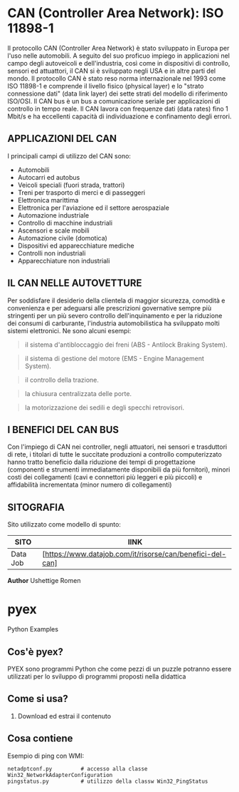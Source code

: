 # CAN (Controller Area Network): ISO 11898-1

Il protocollo CAN (Controller Area Network) è stato sviluppato in Europa per l'uso nelle automobili.
A seguito del suo proficuo impiego in applicazioni nel campo degli autoveicoli e dell'industria, 
così come in dispositivi di controllo, sensori ed attuattori, il CAN si è sviluppato negli USA e 
in altre parti del mondo.
Il protocollo CAN è stato reso norma internazionale nel 1993 come ISO 11898-1 e comprende il 
livello fisico (physical layer) e lo "strato connessione dati" (data link layer) dei sette strati 
del modello di riferimento ISO/OSI.
Il CAN bus è un bus a comunicazione seriale per applicazioni di controllo in tempo reale.
Il CAN lavora con frequenze dati (data rates) fino 1 Mbit/s e ha eccellenti capacità di individuazione 
e confinamento degli errori.


## APPLICAZIONI DEL CAN
I principali campi di utilizzo del CAN sono: 

*	Automobili
*	Autocarri ed autobus
*	Veicoli speciali (fuori strada, trattori)
*	Treni per trasporto di merci e di passeggeri
*	Elettronica marittima
*	Elettronica per l'aviazione ed il settore aerospaziale
*	Automazione industriale
*	Controllo di macchine industriali
*	Ascensori e scale mobili
*	Automazione civile (domotica)
*	Dispositivi ed apparecchiature mediche
*	Controlli non industriali
*	Apparecchiature non industriali

## IL CAN NELLE AUTOVETTURE
Per soddisfare il desiderio della clientela di maggior sicurezza, comodità e convenienza e per adeguarsi
alle prescrizioni governative sempre più stringenti per un più severo controllo dell'inquinamento e per la
riduzione dei consumi di carburante, l'industria automobilistica ha sviluppato molti sistemi elettronici.
Ne sono alcuni esempi:

>il sistema d'antibloccaggio dei freni (ABS - Antilock Braking System).

>il sistema di gestione del motore (EMS - Engine Management System).

>il controllo della trazione.

>la chiusura centralizzata delle porte.

>la motorizzazione dei sedili e degli specchi retrovisori.


## I BENEFICI DEL CAN BUS
Con l'impiego di CAN nei controller, negli attuatori, nei sensori e trasduttori di rete, i titolari di tutte
le succitate produzioni a controllo computerizzato hanno tratto beneficio dalla riduzione dei tempi di progettazione 
(componenti e strumenti immediatamente disponibili da più fornitori),
minori costi dei collegamenti (cavi e connettori più leggeri e più piccoli) e
affidabilità incrementata (minor numero di collegamenti)

## SITOGRAFIA
Sito utilizzato come modello di spunto:

| SITO | lINK |
| ------ | ------ |
| Data Job | [https://www.datajob.com/it/risorse/can/benefici-del-can]

**Author**
Ushettige Romen







# pyex
Python Examples

Cos'è pyex?
------------------------------------
PYEX sono programmi Python che come pezzi di un puzzle potranno essere utilizzati per lo sviluppo di programmi proposti nella didattica

Come si usa?
------------------------------------

1. Download ed estrai il contenuto

Cosa contiene
---

Esempio di ping con WMI: 

	netadptconf.py         # accesso alla classe Win32_NetworkAdapterConfiguration
	pingstatus.py          # utilizzo della classw Win32_PingStatus
